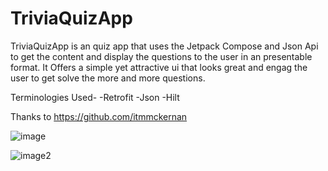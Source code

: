 # TriviaQuizApp
TriviaQuizApp is an quiz app that uses the Jetpack Compose and Json Api to get the content and display the questions to the user in an presentable format. It Offers a simple yet attractive ui that looks great and engag the user to get solve the more and more questions.

Terminologies Used-
-Retrofit
-Json
-Hilt


Thanks to 
https://github.com/itmmckernan 

![image](https://github.com/vardhanyadav171415/TriviaQuizApp/assets/99421446/d18417a7-65b1-4a77-bce8-12bc16ee33db)

![image2](https://github.com/vardhanyadav171415/TriviaQuizApp/assets/99421446/8f741697-5778-4959-8003-9b5b771e051a)
